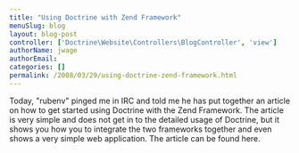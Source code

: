 ```yaml
---
title: "Using Doctrine with Zend Framework"
menuSlug: blog
layout: blog-post
controller: ['Doctrine\Website\Controllers\BlogController', 'view']
authorName: jwage
authorEmail:
categories: []
permalink: /2008/03/29/using-doctrine-zend-framework.html
---
```

Today, "rubenv" pinged me in IRC and told me he has put together an
article on how to get started using Doctrine with the Zend Framework.
The article is very simple and does not get in to the detailed usage of
Doctrine, but it shows you how you to integrate the two frameworks
together and even shows a very simple web application. The article can
be found here.
